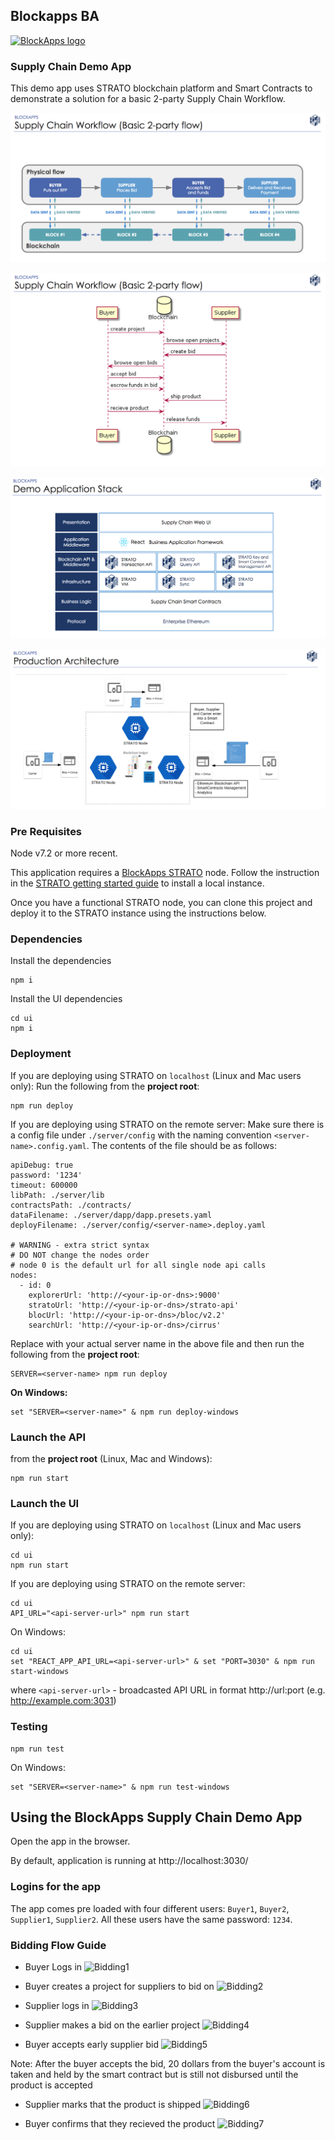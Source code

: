 Blockapps BA
------------
[![BlockApps logo](http://blockapps.net/img/logo_cropped.png)](http://blockapps.net)

### Supply Chain Demo App
This demo app uses STRATO blockchain platform and Smart Contracts to demonstrate a solution for a basic 2-party Supply Chain Workflow.

![Alt text](SupplyChain-Workflow.png?raw=true "Supply Chain Workflow")

![Alt text](sequence-diagram-05.png?raw=true "Supply Chain Sequence Diagram")

![Alt text](Demo_Application_Stack.png?raw=true "Demo Application Stack")

![Alt text](Production_Architecture.png?raw=true "Production Architecture")

### Pre Requisites

Node v7.2 or more recent.

This application requires a [BlockApps STRATO](http://blockapps.net/blockapps-strato-blockchain-application-development/) node. Follow the instruction in the [STRATO getting started guide](https://github.com/blockapps/strato-getting-started) to install a local instance.

Once you have a functional STRATO node, you can clone this project and deploy it to the STRATO instance using the instructions below.

### Dependencies


Install the dependencies

```
npm i
```

Install the UI dependencies

```
cd ui
npm i
```

### Deployment

If you are deploying using STRATO on `localhost` (Linux and Mac users only):
Run the following from the **project root**:
```
npm run deploy
```

If you are deploying using STRATO on the remote server:
Make sure there is a config file under `./server/config` with the naming convention `<server-name>.config.yaml`. The contents of the file should be as follows:

```
apiDebug: true
password: '1234'
timeout: 600000
libPath: ./server/lib
contractsPath: ./contracts/
dataFilename: ./server/dapp/dapp.presets.yaml
deployFilename: ./server/config/<server-name>.deploy.yaml

# WARNING - extra strict syntax
# DO NOT change the nodes order
# node 0 is the default url for all single node api calls
nodes:
  - id: 0
    explorerUrl: 'http://<your-ip-or-dns>:9000'
    stratoUrl: 'http://<your-ip-or-dns>/strato-api'
    blocUrl: 'http://<your-ip-or-dns>/bloc/v2.2'
    searchUrl: 'http://<your-ip-or-dns>/cirrus'
```

Replace <server-name> with your actual server name in the above file and then run the following from the **project root**:

```
SERVER=<server-name> npm run deploy
```
**On Windows:**
```
set "SERVER=<server-name>" & npm run deploy-windows
```

### Launch the API

from the **project root** (Linux, Mac and Windows):

```
npm run start
```

### Launch the UI
If you are deploying using STRATO on `localhost` (Linux and Mac users only):
```
cd ui
npm run start
```
If you are deploying using STRATO on the remote server:
```
cd ui
API_URL="<api-server-url>" npm run start
```
On Windows:
```
cd ui
set "REACT_APP_API_URL=<api-server-url>" & set "PORT=3030" & npm run start-windows
```
where `<api-server-url>` - broadcasted API URL in format http://url:port (e.g. http://example.com:3031)

### Testing

```
npm run test
```
On Windows:
```
set "SERVER=<server-name>" & npm run test-windows
```
<!--MKDOCS_DOC_DIVIDER_USAGE-->
## Using the BlockApps Supply Chain Demo App

Open the app in the browser.

By default, application is running at http://localhost:3030/

### Logins for the app
The app comes pre loaded with four different users: `Buyer1`, `Buyer2`, `Supplier1`, `Supplier2`. All these users have the same password: `1234`.

### Bidding Flow Guide

- Buyer Logs in
![Bidding1](http://i.imgur.com/kKVZkZO.gif)

- Buyer creates a project for suppliers to bid on
![Bidding2](http://i.imgur.com/xADXnrX.gif)

- Supplier logs in
![Bidding3](http://i.imgur.com/jNke2we.gif)

- Supplier makes a bid on the earlier project
![Bidding4](http://i.imgur.com/4msxzoR.gif)

- Buyer accepts early supplier bid
![Bidding5](http://i.imgur.com/WmK3lO4.gif)

Note: After the buyer accepts the bid, 20 dollars from the buyer's account is taken and held by the smart contract but is still not disbursed until the product is accepted

- Supplier marks that the product is shipped
![Bidding6](http://i.imgur.com/qYSeMAk.gif)

- Buyer confirms that they recieved the product
![Bidding7](http://i.imgur.com/xD5g7dE.gif)


<!--![Bidding](http://i.imgur.com/3GdKBMj.gif)


![Bidding2](http://i.imgur.com/rQF6oK6.gif)


![Bidding3](http://i.imgur.com/RnCXrSO.gif)


![Bidding4](http://i.imgur.com/54TVkKh.gif)-->
